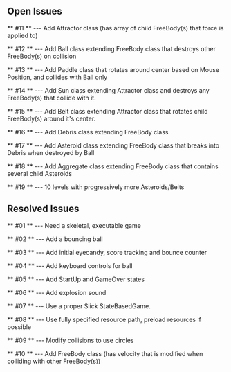 ## Open Issues ##

** #11 ** --- Add Attractor class (has array of child FreeBody(s) that force is applied to)

** #12 ** --- Add Ball class extending FreeBody class that destroys other FreeBody(s) on collision

** #13 ** --- Add Paddle class that rotates around center based on Mouse Position, and collides with Ball only

** #14 ** --- Add Sun class extending Attractor class and destroys any FreeBody(s) that collide with it.

** #15 ** --- Add Belt class extending Attractor class that rotates child FreeBody(s) around it's center.

** #16 ** --- Add Debris class extending FreeBody class

** #17 ** --- Add Asteroid class extending FreeBody class that breaks into Debris when destroyed by Ball

** #18 ** --- Add Aggregate class extending FreeBody class that contains several child Asteroids

** #19 ** --- 10 levels with progressively more Asteroids/Belts



## Resolved Issues ##

** #01 ** --- Need a skeletal, executable game

** #02 ** --- Add a bouncing ball

** #03 ** --- Add initial eyecandy, score tracking and bounce counter

** #04 ** --- Add keyboard controls for ball

** #05 ** --- Add StartUp and GameOver states

** #06 ** --- Add explosion sound

** #07 ** --- Use a proper Slick StateBasedGame.

** #08 ** --- Use fully specified resource path, preload resources if possible

** #09 ** --- Modify collisions to use circles

** #10 ** --- Add FreeBody class (has velocity that is modified when colliding with other FreeBody(s))